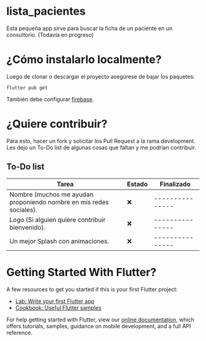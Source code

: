 # lista_pacientes
Esta pequeña app sirve para buscar la ficha de un paciente en un consultorio. (Todavía en progreso)

# ¿Cómo instalarlo localmente?
Luego de clonar o descargar el proyecto asegúrese de bajar los paquetes:

`flutter pub get`

También debe configurar [firebase](https://firebase.google.com/docs/flutter/setup?hl=es).


# ¿Quiere contribuir?
Para esto, hacer un fork y solicitar los Pull Request a la rama development. 
Les dejo un To-Do list de algunas cosas que faltan y me podrían contribuir.

## To-Do list
| Tarea           | Estado | Finalizado |
|----------------|---------------|---------------|
| Nombre (muchos me ayudan proponiendo nombre en mis redes sociales). | :x: | --------------- |
| Logo (Si alguien quiere contribuir bienvenido). | :x: | --------------- |
| Un mejor Splash con animaciones. | :x: | --------------- |


# Getting Started With Flutter?
A few resources to get you started if this is your first Flutter project:

- [Lab: Write your first Flutter app](https://flutter.dev/docs/get-started/codelab)
- [Cookbook: Useful Flutter samples](https://flutter.dev/docs/cookbook)

For help getting started with Flutter, view our
[online documentation](https://flutter.dev/docs), which offers tutorials,
samples, guidance on mobile development, and a full API reference.
